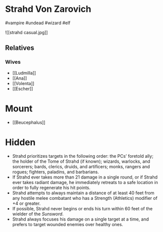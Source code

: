 # Strahd Von Zarovich
#vampire #undead #wizard #elf 

![[strahd casual.jpg]]
## Relatives
### Wives
- [[Ludmilla]]
- [[Ana]]
- [[Volenta]]
- [[Escher]]

# Mount
- [[Beucephalus]]

# Hidden
- Strahd prioritizes targets in the following order: the PCs’ foretold ally; the holder of the Tome of Strahd (if known); wizards, warlocks, and sorcerers; bards, clerics, druids, and artificers; monks, rangers and rogues; fighters, paladins, and barbarians.
- If Strahd ever takes more than 21 damage in a single round, or if Strahd ever takes radiant damage, he immediately retreats to a safe location in order to fully regenerate his hit points.
- Strahd attempts to always maintain a distance of at least 40 feet from any hostile melee combatant who has a Strength (Athletics) modifier of +4 or greater.
- If possible, Strahd never begins or ends his turn within 60 feet of the wielder of the _Sunsword_.
- Strahd always focuses his damage on a single target at a time, and prefers to target wounded enemies over healthy ones.